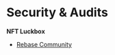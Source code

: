 # Security & Audits

**NFT Luckbox**

* [Rebase Community](https://hackmd.io/@POUVi86\_T7i0dzJrMmwZFg/BJ23pE3m5)
